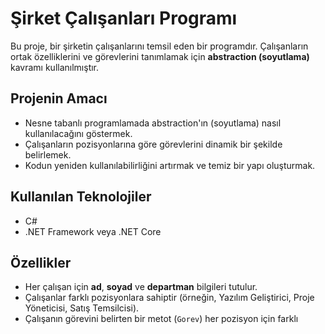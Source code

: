# Şirket Çalışanları Programı

Bu proje, bir şirketin çalışanlarını temsil eden bir programdır. Çalışanların ortak özelliklerini ve görevlerini tanımlamak için **abstraction (soyutlama)** kavramı kullanılmıştır.

## Projenin Amacı

- Nesne tabanlı programlamada abstraction'ın (soyutlama) nasıl kullanılacağını göstermek.
- Çalışanların pozisyonlarına göre görevlerini dinamik bir şekilde belirlemek.
- Kodun yeniden kullanılabilirliğini artırmak ve temiz bir yapı oluşturmak.

## Kullanılan Teknolojiler

- C#
- .NET Framework veya .NET Core

## Özellikler

- Her çalışan için **ad**, **soyad** ve **departman** bilgileri tutulur.
- Çalışanlar farklı pozisyonlara sahiptir (örneğin, Yazılım Geliştirici, Proje Yöneticisi, Satış Temsilcisi).
- Çalışanın görevini belirten bir metot (`Gorev`) her pozisyon için farklı
